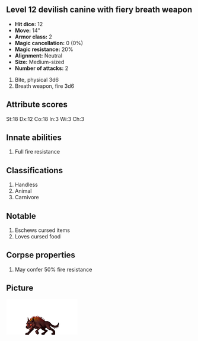 ## Level 12 devilish canine with fiery breath weapon

- **Hit dice:** 12
- **Move:** 14"
- **Armor class:** 2
- **Magic cancellation:** 0 (0%)
- **Magic resistance:** 20%
- **Alignment:** Neutral
- **Size:** Medium-sized
- **Number of attacks:** 2
1. Bite, physical 3d6
2. Breath weapon, fire 3d6

## Attribute scores

St:18 Dx:12 Co:18 In:3 Wi:3 Ch:3

## Innate abilities

1. Full fire resistance

## Classifications

1. Handless
2. Animal
3. Carnivore

## Notable

1. Eschews cursed items
2. Loves cursed food

## Corpse properties

1. May confer 50% fire resistance

## Picture

![Hell hound](https://github.com/hyvanmielenpelit/GnollHackTileSet/blob/main/Monsters/hell_hound/hell_hound.png)
